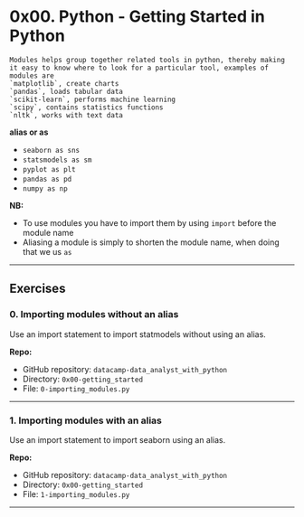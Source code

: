 0x00. Python - Getting Started in Python
========================================

```
Modules helps group together related tools in python, thereby making it easy to know where to look for a particular tool, examples of modules are 
`matplotlib`, create charts
`pandas`, loads tabular data
`scikit-learn`, performs machine learning
`scipy`, contains statistics functions
`nltk`, works with text data
```

**alias or as**
-   `seaborn as sns`
-   `statsmodels as sm`
-   `pyplot as plt`
-   `pandas as pd`
-   `numpy as np`

**NB:** 
-   To use modules you have to import them by using `import` before the module name
-   Aliasing a module is simply to shorten the module name, when doing that we us `as`

---

Exercises
---------

### 0\. Importing modules without an alias

Use an import statement to import statmodels without using an alias.

**Repo:**

-   GitHub repository: `datacamp-data_analyst_with_python`
-   Directory: `0x00-getting_started`
-   File: `0-importing_modules.py`
---------------------------

### 1\. Importing modules with an alias

Use an import statement to import seaborn using an alias.

**Repo:**

-   GitHub repository: `datacamp-data_analyst_with_python`
-   Directory: `0x00-getting_started`
-   File: `1-importing_modules.py`
---------------------------



